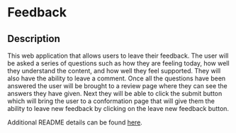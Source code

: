# Feedback 

## Description

This web application that allows users to leave their feedback. The user will be asked a series of questions such as how they are feeling today, how well they understand the content, and how well they feel supported. They will also have the ability to leave a comment. Once all the questions have been answered the user will be brought to a review page where they can see the answers they have given. Next they will be able to click the submit button which will bring the user to a conformation page that will give them the ability to leave new feedback by clicking on the leave new feedback button.  

Additional README details can be found [here](https://github.com/PrimeAcademy/readme-template/blob/master/README.md).
